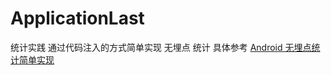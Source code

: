 # ApplicationLast
统计实践
通过代码注入的方式简单实现 无埋点 统计
具体参考 [Android 无埋点统计简单实现](http://blog.csdn.net/u012341052/article/details/72323618)
